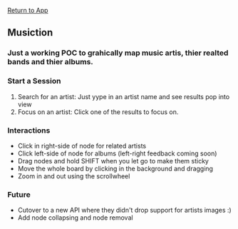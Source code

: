 [Return to App](fepblue://reg-continue)

## Musiction

### Just a working POC to grahically map music artis, thier realted bands and thier albums.

### Start a Session

1. Search for an artist: Just yype in an artist name and see results pop into view
2. Focus on an artist: Click one of the results to focus on.

### Interactions
- Click in right-side of node for related artists
- Click left-side of node for albums (left-right feedback coming soon)
- Drag nodes and hold SHIFT when you let go to make them sticky
- Move the whole board by clicking in the background and dragging
- Zoom in and out using the scrollwheel

### Future
- Cutover to a new API where they didn't drop support for artists images :)
- Add node collapsing and node removal
